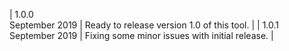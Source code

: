 | 1.0.0<br>September 2019 | Ready to release version 1.0 of this tool. |
| 1.0.1<br>September 2019 | Fixing some minor issues with initial release. |
